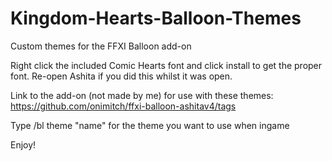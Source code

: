 # Kingdom-Hearts-Balloon-Themes
Custom themes for the FFXI Balloon add-on

Right click the included Comic Hearts font and click install to get the proper font. Re-open Ashita if you did this whilst it was open.

Link to the add-on (not made by me) for use with these themes: https://github.com/onimitch/ffxi-balloon-ashitav4/tags

Type /bl theme "name" for the theme you want to use when ingame

Enjoy!

